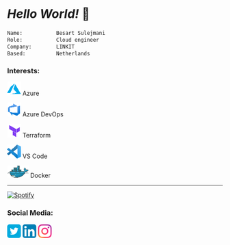 # ***Hello World!*** 👋 



    Name:           Besart Sulejmani
    Role:           Cloud engineer
    Company:        LINKIT
    Based:          Netherlands



### **Interests:**

[![Azure][4.2]][4]  Azure

[![AzureDevOps][5.2]][5] Azure DevOps

[![Terraform][6.2]][6] Terraform

[![VSCode][7.2]][7] VS Code

[![Docker][8.2]][8] Docker

<!-- Icons -->

[4.2]: /Interests/Azure.png

[5.2]: /Interests/AzureDevOps.png

[6.2]: /Interests/Terraform.png

[7.2]: /Interests/vscode.png

[8.2]: /Interests/dockerwhale.png

<!-- Links -->

[4]: https://portal.azure.com

[5]: https://dev.azure.com/

[6]: https://www.terraform.io/

[7]: https://code.visualstudio.com/

[8]: https://docker.com

---

[![Spotify](https://besartsulejmani.vercel.app/api/spotify)](https://open.spotify.com/user/besartsulejmani)

### **Social Media:**

[![Twitter][1.2]][1]  [![LinkedIn][2.2]][2]  [![Instagram][3.2]][3]

<!-- Icons -->

[1.2]: /Socials/twitter.png

[2.2]: /Socials/linkedin.png

[3.2]: /Socials/instagram.png

<!-- Links to your social media accounts -->

[1]: https://twitter.com/SulejmaniBesart

[2]: https://www.linkedin.com/in/besart-sulejmani-0b92aa25/

[3]: https://instagram.com/besart_s91